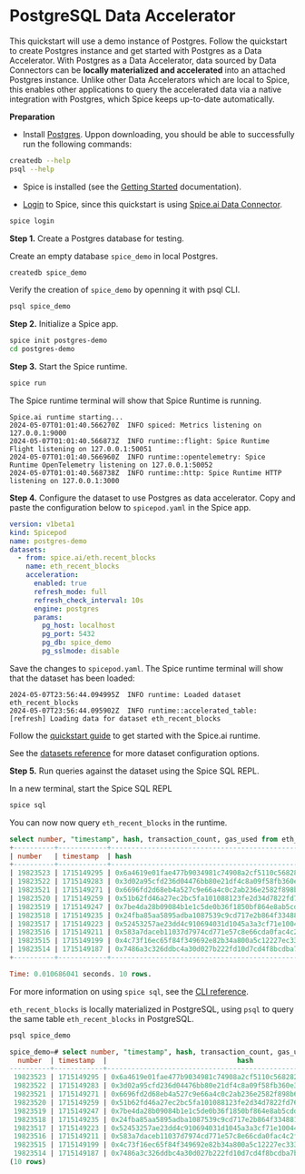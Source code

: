 # PostgreSQL Data Accelerator

This quickstart will use a demo instance of Postgres. Follow the quickstart to create Postgres instance and get started with Postgres as a Data Accelerator. With Postgres as a Data Accelerator, data sourced by Data Connectors can be **locally materialized and accelerated** into an attached Postgres instance. Unlike other Data Accelerators which are local to Spice, this enables other applications to query the accelerated data via a native integration with Postgres, which Spice keeps up-to-date automatically.

**Preparation**

- Install [Postgres](https://www.postgresql.org/download/). Uppon downloading, you should be able to successfully run the following commands:

```bash
createdb --help
psql --help
```

- Spice is installed (see the [Getting Started](https://docs.spiceai.org/getting-started) documentation).

- [Login](https://docs.spiceai.org/cli/reference/login) to Spice, since this quickstart is using [Spice.ai Data Connector](https://docs.spiceai.org/data-connectors/spiceai).

```bash
spice login
```

**Step 1.** Create a Postgres database for testing.

Create an empty database `spice_demo` in local Postgres.

```bash
createdb spice_demo
```

Verify the creation of `spice_demo` by openning it with psql CLI.

```bash
psql spice_demo
```

**Step 2.** Initialize a Spice app.

```bash
spice init postgres-demo
cd postgres-demo
```

**Step 3.** Start the Spice runtime.

```bash
spice run
```

The Spice runtime terminal will show that Spice Runtime is running.

```
Spice.ai runtime starting...
2024-05-07T01:01:40.566270Z  INFO spiced: Metrics listening on 127.0.0.1:9000
2024-05-07T01:01:40.566873Z  INFO runtime::flight: Spice Runtime Flight listening on 127.0.0.1:50051
2024-05-07T01:01:40.566960Z  INFO runtime::opentelemetry: Spice Runtime OpenTelemetry listening on 127.0.0.1:50052
2024-05-07T01:01:40.568738Z  INFO runtime::http: Spice Runtime HTTP listening on 127.0.0.1:3000
```

**Step 4.** Configure the dataset to use Postgres as data accelerator. Copy and paste the configuration below to `spicepod.yaml` in the Spice app.

```yaml
version: v1beta1
kind: Spicepod
name: postgres-demo
datasets:
  - from: spice.ai/eth.recent_blocks
    name: eth_recent_blocks
    acceleration:
      enabled: true
      refresh_mode: full
      refresh_check_interval: 10s
      engine: postgres
      params:
        pg_host: localhost
        pg_port: 5432
        pg_db: spice_demo
        pg_sslmode: disable
```

Save the changes to `spicepod.yaml`. The Spice runtime terminal will show that the dataset has been loaded:

```
2024-05-07T23:56:44.094995Z  INFO runtime: Loaded dataset eth_recent_blocks
2024-05-07T23:56:44.095902Z  INFO runtime::accelerated_table: [refresh] Loading data for dataset eth_recent_blocks
```

Follow the [quickstart guide](https://docs.spiceai.org/getting-started) to get started with the Spice.ai runtime.

See the [datasets reference](https://docs.spiceai.org/reference/spicepod/datasets) for more dataset configuration options.

**Step 5.** Run queries against the dataset using the Spice SQL REPL.

In a new terminal, start the Spice SQL REPL

```bash
spice sql
```

You can now now query `eth_recent_blocks` in the runtime.

```sql
select number, "timestamp", hash, transaction_count, gas_used from eth_recent_blocks order by number desc limit 10;
+----------+------------+--------------------------------------------------------------------+-------------------+----------+
| number   | timestamp  | hash                                                               | transaction_count | gas_used |
+----------+------------+--------------------------------------------------------------------+-------------------+----------+
| 19823523 | 1715149295 | 0x6a4619e01fae477b9034981c74908a2cf5110c56828227971a46b798c5c11f1b | 238               | 15921279 |
| 19823522 | 1715149283 | 0x3d02a95cfd236d04476bb80e21df4c8a09f58fb360e36af63518b3b253203c57 | 108               | 8855119  |
| 19823521 | 1715149271 | 0x6696fd2d68eb4a527c9e66a4c0c2ab236e2582f898b626a016cde57c4b034bd0 | 243               | 26104830 |
| 19823520 | 1715149259 | 0x51b62fd46a27ec2bc5fa101088123fe2d34d7822fd76f88c419c19ffc98ecd43 | 325               | 29984648 |
| 19823519 | 1715149247 | 0x7be4da28b09084b1e1c5de0b36f1850bf864e8ab5cdd37c507ca814ebd9151c6 | 43                | 1607845  |
| 19823518 | 1715149235 | 0x24fba85aa5895adba1087539c9cd717e2b864f334881b94dd88c09c78c8daca4 | 152               | 13537024 |
| 19823517 | 1715149223 | 0x52453257ae23dd4c910694031d1045a3a3cf71e1004446b4e9b5107c5e569cf2 | 202               | 20325159 |
| 19823516 | 1715149211 | 0x583a7daceb11037d7974cd771e57c8e66cda0fac4c2fd552ad0fc3f49a32c093 | 207               | 18527037 |
| 19823515 | 1715149199 | 0x4c73f16ec65f84f349692e82b34a800a5c12227ec33349f7b54ebebf4d7908e8 | 142               | 14151725 |
| 19823514 | 1715149187 | 0x7486a3c326ddbc4a30d027b222fd10d7cd4f8bcdba7bca68541442f6c0b34b2a | 179               | 15232250 |
+----------+------------+--------------------------------------------------------------------+-------------------+----------+

Time: 0.010686041 seconds. 10 rows.
```

For more information on using `spice sql`, see the [CLI reference](https://docs.spiceai.org/cli/reference/sql).

`eth_recent_blocks` is locally materialized in PostgreSQL, using `psql` to query the same table `eth_recent_blocks` in PostgreSQL.

```sql
psql spice_demo
```

```sql
spice_demo=# select number, "timestamp", hash, transaction_count, gas_used from eth_recent_blocks order by number desc limit 10;
  number  | timestamp  |                                hash                                | transaction_count | gas_used
----------+------------+--------------------------------------------------------------------+-------------------+----------
 19823523 | 1715149295 | 0x6a4619e01fae477b9034981c74908a2cf5110c56828227971a46b798c5c11f1b |               238 | 15921279
 19823522 | 1715149283 | 0x3d02a95cfd236d04476bb80e21df4c8a09f58fb360e36af63518b3b253203c57 |               108 |  8855119
 19823521 | 1715149271 | 0x6696fd2d68eb4a527c9e66a4c0c2ab236e2582f898b626a016cde57c4b034bd0 |               243 | 26104830
 19823520 | 1715149259 | 0x51b62fd46a27ec2bc5fa101088123fe2d34d7822fd76f88c419c19ffc98ecd43 |               325 | 29984648
 19823519 | 1715149247 | 0x7be4da28b09084b1e1c5de0b36f1850bf864e8ab5cdd37c507ca814ebd9151c6 |                43 |  1607845
 19823518 | 1715149235 | 0x24fba85aa5895adba1087539c9cd717e2b864f334881b94dd88c09c78c8daca4 |               152 | 13537024
 19823517 | 1715149223 | 0x52453257ae23dd4c910694031d1045a3a3cf71e1004446b4e9b5107c5e569cf2 |               202 | 20325159
 19823516 | 1715149211 | 0x583a7daceb11037d7974cd771e57c8e66cda0fac4c2fd552ad0fc3f49a32c093 |               207 | 18527037
 19823515 | 1715149199 | 0x4c73f16ec65f84f349692e82b34a800a5c12227ec33349f7b54ebebf4d7908e8 |               142 | 14151725
 19823514 | 1715149187 | 0x7486a3c326ddbc4a30d027b222fd10d7cd4f8bcdba7bca68541442f6c0b34b2a |               179 | 15232250
(10 rows)
```

